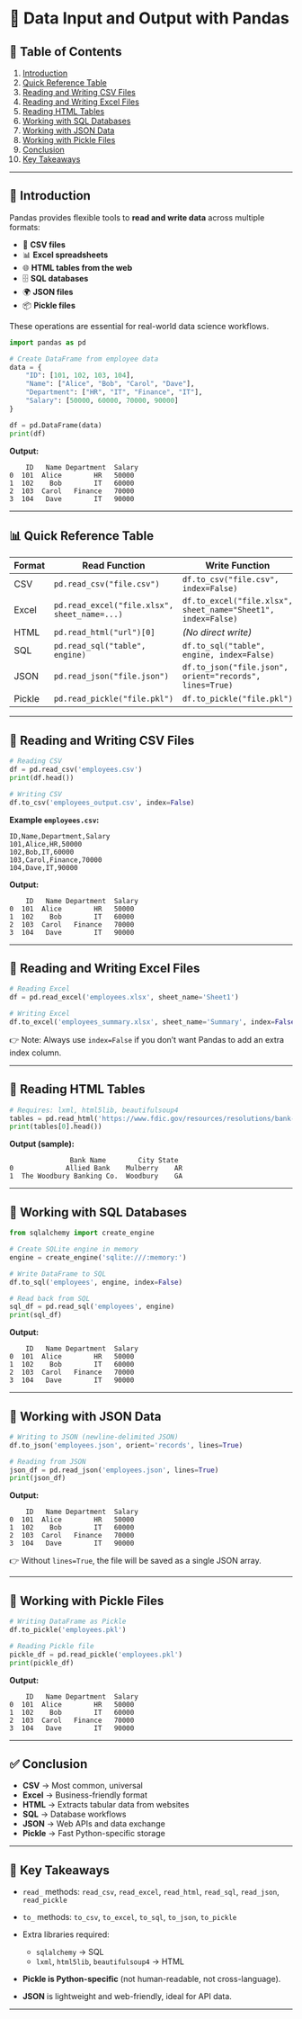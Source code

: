 # 📂 Data Input and Output with Pandas

## 📑 Table of Contents

1. [Introduction](#-introduction)
2. [Quick Reference Table](#-quick-reference-table)
3. [Reading and Writing CSV Files](#-reading-and-writing-csv-files)
4. [Reading and Writing Excel Files](#-reading-and-writing-excel-files)
5. [Reading HTML Tables](#-reading-html-tables)
6. [Working with SQL Databases](#-working-with-sql-databases)
7. [Working with JSON Data](#-working-with-json-data)
8. [Working with Pickle Files](#-working-with-pickle-files)
9. [Conclusion](#-conclusion)
10. [Key Takeaways](#-key-takeaways)

---

## 🔹 Introduction

Pandas provides flexible tools to **read and write data** across multiple formats:

* 📄 **CSV files**
* 📊 **Excel spreadsheets**
* 🌐 **HTML tables from the web**
* 🗄 **SQL databases**
* 🌍 **JSON files**
* 📦 **Pickle files**

These operations are essential for real-world data science workflows.

```python
import pandas as pd

# Create DataFrame from employee data
data = {
    "ID": [101, 102, 103, 104],
    "Name": ["Alice", "Bob", "Carol", "Dave"],
    "Department": ["HR", "IT", "Finance", "IT"],
    "Salary": [50000, 60000, 70000, 90000]
}

df = pd.DataFrame(data)
print(df)
```

**Output:**

```
    ID   Name Department  Salary
0  101  Alice        HR   50000
1  102    Bob        IT   60000
2  103  Carol   Finance   70000
3  104   Dave        IT   90000
```

---

## 📊 Quick Reference Table

| Format | Read Function                                | Write Function                                               |
| ------ | -------------------------------------------- | ------------------------------------------------------------ |
| CSV    | `pd.read_csv("file.csv")`                    | `df.to_csv("file.csv", index=False)`                         |
| Excel  | `pd.read_excel("file.xlsx", sheet_name=...)` | `df.to_excel("file.xlsx", sheet_name="Sheet1", index=False)` |
| HTML   | `pd.read_html("url")[0]`                     | *(No direct write)*                                          |
| SQL    | `pd.read_sql("table", engine)`               | `df.to_sql("table", engine, index=False)`                    |
| JSON   | `pd.read_json("file.json")`                  | `df.to_json("file.json", orient="records", lines=True)`      |
| Pickle | `pd.read_pickle("file.pkl")`                 | `df.to_pickle("file.pkl")`                                   |

---

## 🔹 Reading and Writing CSV Files

```python
# Reading CSV
df = pd.read_csv('employees.csv')
print(df.head())

# Writing CSV
df.to_csv('employees_output.csv', index=False)
```

**Example `employees.csv`:**

```
ID,Name,Department,Salary
101,Alice,HR,50000
102,Bob,IT,60000
103,Carol,Finance,70000
104,Dave,IT,90000
```

**Output:**

```
    ID   Name Department  Salary
0  101  Alice        HR   50000
1  102    Bob        IT   60000
2  103  Carol   Finance   70000
3  104   Dave        IT   90000
```

---

## 🔹 Reading and Writing Excel Files

```python
# Reading Excel
df = pd.read_excel('employees.xlsx', sheet_name='Sheet1')

# Writing Excel
df.to_excel('employees_summary.xlsx', sheet_name='Summary', index=False)
```

👉 Note: Always use `index=False` if you don’t want Pandas to add an extra index column.

---

## 🔹 Reading HTML Tables

```python
# Requires: lxml, html5lib, beautifulsoup4
tables = pd.read_html('https://www.fdic.gov/resources/resolutions/bank-failures/failed-bank-list/')
print(tables[0].head())
```

**Output (sample):**

```
               Bank Name        City State
0             Allied Bank    Mulberry    AR
1  The Woodbury Banking Co.  Woodbury    GA
```

---

## 🔹 Working with SQL Databases

```python
from sqlalchemy import create_engine

# Create SQLite engine in memory
engine = create_engine('sqlite:///:memory:')

# Write DataFrame to SQL
df.to_sql('employees', engine, index=False)

# Read back from SQL
sql_df = pd.read_sql('employees', engine)
print(sql_df)
```

**Output:**

```
    ID   Name Department  Salary
0  101  Alice        HR   50000
1  102    Bob        IT   60000
2  103  Carol   Finance   70000
3  104   Dave        IT   90000
```

---

## 🔹 Working with JSON Data

```python
# Writing to JSON (newline-delimited JSON)
df.to_json('employees.json', orient='records', lines=True)

# Reading from JSON
json_df = pd.read_json('employees.json', lines=True)
print(json_df)
```

**Output:**

```
    ID   Name Department  Salary
0  101  Alice        HR   50000
1  102    Bob        IT   60000
2  103  Carol   Finance   70000
3  104   Dave        IT   90000
```

👉 Without `lines=True`, the file will be saved as a single JSON array.

---

## 🔹 Working with Pickle Files

```python
# Writing DataFrame as Pickle
df.to_pickle('employees.pkl')

# Reading Pickle file
pickle_df = pd.read_pickle('employees.pkl')
print(pickle_df)
```

**Output:**

```
    ID   Name Department  Salary
0  101  Alice        HR   50000
1  102    Bob        IT   60000
2  103  Carol   Finance   70000
3  104   Dave        IT   90000
```

---

## ✅ Conclusion

* **CSV** → Most common, universal
* **Excel** → Business-friendly format
* **HTML** → Extracts tabular data from websites
* **SQL** → Database workflows
* **JSON** → Web APIs and data exchange
* **Pickle** → Fast Python-specific storage

---

## 📝 Key Takeaways

* `read_` methods: `read_csv`, `read_excel`, `read_html`, `read_sql`, `read_json`, `read_pickle`
* `to_` methods: `to_csv`, `to_excel`, `to_sql`, `to_json`, `to_pickle`
* Extra libraries required:

  * `sqlalchemy` → SQL
  * `lxml`, `html5lib`, `beautifulsoup4` → HTML
* **Pickle is Python-specific** (not human-readable, not cross-language).
* **JSON** is lightweight and web-friendly, ideal for API data.

---
